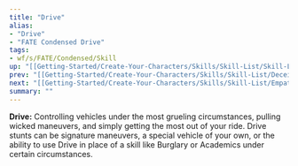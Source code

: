 ```yaml
---
title: "Drive"
alias:
- "Drive"
- "FATE Condensed Drive"
tags:
- wf/s/FATE/Condensed/Skill
up: "[[Getting-Started/Create-Your-Characters/Skills/Skill-List/Skill-List]]"
prev: "[[Getting-Started/Create-Your-Characters/Skills/Skill-List/Deceive]]"
next: "[[Getting-Started/Create-Your-Characters/Skills/Skill-List/Empathy]]"
summary: ""
---
```

**Drive:** Controlling vehicles under the most grueling circumstances, pulling wicked maneuvers, and simply getting the most out of your ride. Drive stunts can be signature maneuvers, a special vehicle of your own, or the ability to use Drive in place of a skill like Burglary or Academics under certain circumstances.